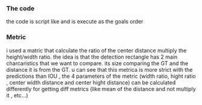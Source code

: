 ### The code
the code is script like and is execute as the goals order

### Metric
i used a matric that calculate the ratio of the center distance multiply the height/width ratio. 
the idea is that the detection rectangle has 2 main charcaristics that we want to compare. 
its size comparing the  GT and the distance it is from the GT. u can see that this metrica is more strict with the predictions than IOU , the 4 parameters of the metric (width ratio, hight ratio , center width distance and center hight distance) can be calculated differently for getting diff metrics (like mean of the distance and not multiply it , etc...)
